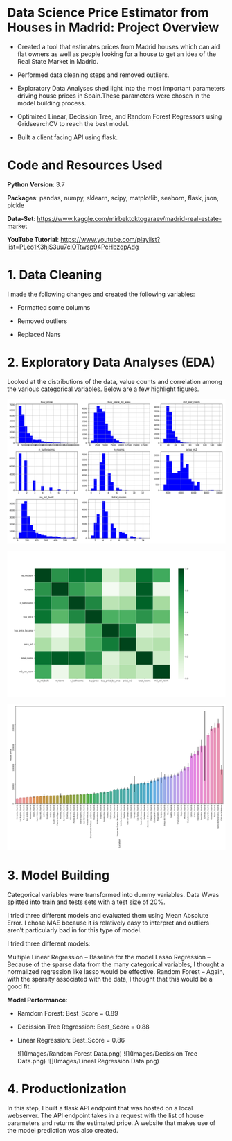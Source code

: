 # Data Science Price Estimator from Houses in Madrid: Project Overview

* Created a tool that estimates prices from Madrid houses which can aid flat owners as well as people looking for a house to get an idea of the Real State Market in Madrid.

* Performed data cleaning steps and removed outliers.

* Exploratory Data Analyses shed light into the most important parameters driving house prices in Spain.These parameters were chosen in the model building process.

* Optimized Linear, Decission Tree, and Random Forest Regressors using GridsearchCV to reach the best model.

* Built a client facing API using flask.

# Code and Resources Used

**Python Version**: 3.7

**Packages**: pandas, numpy, sklearn, scipy, matplotlib, seaborn, flask, json, pickle

**Data-Set**: https://www.kaggle.com/mirbektoktogaraev/madrid-real-estate-market

**YouTube Tutorial**: https://www.youtube.com/playlist?list=PLeo1K3hjS3uu7clOTtwsp94PcHbzqpAdg


# 1. Data Cleaning

 I made the following changes and created the following variables:
 
* Formatted some columns

* Removed outliers

* Replaced Nans

# 2. Exploratory Data Analyses (EDA)

Looked at the distributions of the data, value counts and correlation among the various categorical variables. Below are a few highlight figures.

![](Images/hist_removed_outliers.png)

![](Images/removed_outliers_corr.png)

![](Images/location_house_price_removed_outliers.png)


# 3. Model Building
Categorical variables  were transformed into dummy variables. Data Wwas splitted into train and tests sets with a test size of 20%.

I tried three different models and evaluated them using Mean Absolute Error. I chose MAE because it is relatively easy to interpret and outliers aren’t particularly bad in for this type of model.

I tried three different models:

Multiple Linear Regression – Baseline for the model
Lasso Regression – Because of the sparse data from the many categorical variables, I thought a normalized regression like lasso would be effective.
Random Forest – Again, with the sparsity associated with the data, I thought that this would be a good fit.

**Model Performance**: 
* Ramdom Forest: Best_Score = 0.89
* Decission Tree Regression: Best_Score = 0.88
* Linear Regression: Best_Score = 0.86

  ![](Images/Random Forest Data.png)
  ![](Images/Decission Tree Data.png)
  ![](Images/Lineal Regression Data.png)
  

# 4. Productionization

In this step, I built a flask API endpoint that was hosted on a local webserver. The API endpoint takes in a request with the list of house parameters and returns the estimated price. A website that makes use of the model prediction was also created.

